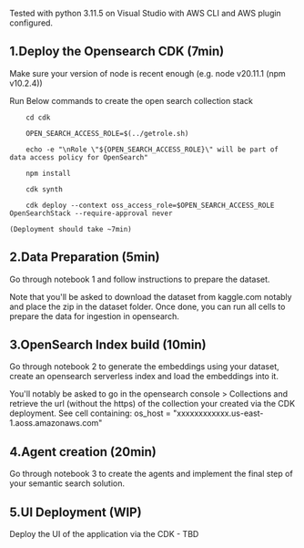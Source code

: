 Tested with python 3.11.5 on Visual Studio with AWS CLI and AWS plugin configured.

## 1.Deploy the Opensearch CDK (7min)

Make sure your version of node is recent enough (e.g. node v20.11.1 (npm v10.2.4))

Run Below commands to create the open search collection stack

```
    cd cdk

    OPEN_SEARCH_ACCESS_ROLE=$(../getrole.sh)

    echo -e "\nRole \"${OPEN_SEARCH_ACCESS_ROLE}\" will be part of data access policy for OpenSearch" 

    npm install

    cdk synth

    cdk deploy --context oss_access_role=$OPEN_SEARCH_ACCESS_ROLE  OpenSearchStack --require-approval never

(Deployment should take ~7min)

```
## 2.Data Preparation (5min)

Go through notebook 1 and follow instructions to prepare the dataset.

Note that you'll be asked to download the dataset from kaggle.com notably and place the zip in the dataset folder.
Once done, you can run all cells to prepare the data for ingestion in opensearch.

## 3.OpenSearch Index build (10min) 

Go through notebook 2 to generate the embeddings using your dataset, create an opensearch serverless index and load the embeddings into it.

You'll notably be asked to go in the opensearch console > Collections and retrieve the url (without the https) of the collection your created via the CDK deployment. See cell containing: os_host = "xxxxxxxxxxxx.us-east-1.aoss.amazonaws.com"

## 4.Agent creation (20min)

Go through notebook 3 to create the agents and implement the final step of your semantic search solution. 

## 5.UI Deployment (WIP)

Deploy the UI of the application via the CDK - TBD
